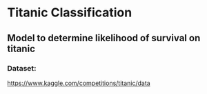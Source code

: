 # Titanic Classification

## Model to determine likelihood of survival on titanic

### Dataset:
https://www.kaggle.com/competitions/titanic/data
